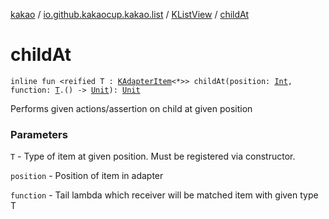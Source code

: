 [kakao](../../index.md) / [io.github.kakaocup.kakao.list](../index.md) / [KListView](index.md) / [childAt](./child-at.md)

# childAt

`inline fun <reified T : `[`KAdapterItem`](../-k-adapter-item/index.md)`<*>> childAt(position: `[`Int`](https://kotlinlang.org/api/latest/jvm/stdlib/kotlin/-int/index.html)`, function: `[`T`](child-at.md#T)`.() -> `[`Unit`](https://kotlinlang.org/api/latest/jvm/stdlib/kotlin/-unit/index.html)`): `[`Unit`](https://kotlinlang.org/api/latest/jvm/stdlib/kotlin/-unit/index.html)

Performs given actions/assertion on child at given position

### Parameters

`T` - Type of item at given position. Must be registered via constructor.

`position` - Position of item in adapter

`function` - Tail lambda which receiver will be matched item with given type T